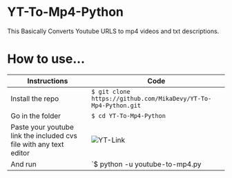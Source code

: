 # YT-To-Mp4-Python
This Basically Converts Youtube URLS to mp4 videos and txt descriptions.

# How to use...
Instructions | Code
------------ | -----
Install the repo | `$ git clone https://github.com/MikaDevy/YT-To-Mp4-Python.git`
Go in the folder | `$ cd YT-To-Mp4-Python`
Paste your youtube link the included cvs file with any text editor | ![YT-Link](https://mikadevy.github.io/en-us/Images/ASwkIhgH1Kh1Nja9k.png)
And run | `$ python -u youtube-to-mp4.py

